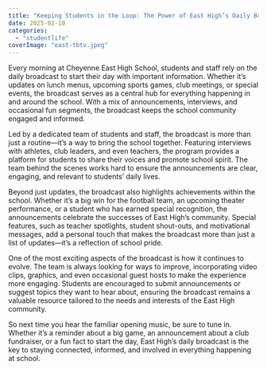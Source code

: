 ```yaml
---
title: "Keeping Students in the Loop: The Power of East High’s Daily Broadcast"
date: 2025-02-10
categories: 
  - "studentlife"
coverImage: "east-tbtv.jpeg"
---
```


Every morning at Cheyenne East High School, students and staff rely on the daily broadcast to start their day with important information. Whether it’s updates on lunch menus, upcoming sports games, club meetings, or special events, the broadcast serves as a central hub for everything happening in and around the school. With a mix of announcements, interviews, and occasional fun segments, the broadcast keeps the school community engaged and informed.

Led by a dedicated team of students and staff, the broadcast is more than just a routine—it’s a way to bring the school together. Featuring interviews with athletes, club leaders, and even teachers, the program provides a platform for students to share their voices and promote school spirit. The team behind the scenes works hard to ensure the announcements are clear, engaging, and relevant to students’ daily lives.

Beyond just updates, the broadcast also highlights achievements within the school. Whether it’s a big win for the football team, an upcoming theater performance, or a student who has earned special recognition, the announcements celebrate the successes of East High’s community. Special features, such as teacher spotlights, student shout-outs, and motivational messages, add a personal touch that makes the broadcast more than just a list of updates—it’s a reflection of school pride.

One of the most exciting aspects of the broadcast is how it continues to evolve. The team is always looking for ways to improve, incorporating video clips, graphics, and even occasional guest hosts to make the experience more engaging. Students are encouraged to submit announcements or suggest topics they want to hear about, ensuring the broadcast remains a valuable resource tailored to the needs and interests of the East High community.

So next time you hear the familiar opening music, be sure to tune in. Whether it’s a reminder about a big game, an announcement about a club fundraiser, or a fun fact to start the day, East High’s daily broadcast is the key to staying connected, informed, and involved in everything happening at school.
